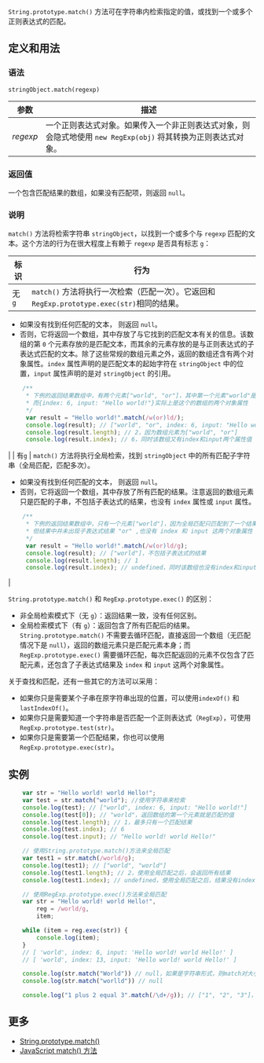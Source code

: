 `String.prototype.match()` 方法可在字符串内检索指定的值，或找到一个或多个正则表达式的匹配。

## 定义和用法

### 语法

`stringObject.match(regexp)`

| 参数 | 描述 |
| --- | --- |
| _regexp_ | 一个正则表达式对象。如果传入一个非正则表达式对象，则会隐式地使用 `new RegExp(obj)` 将其转换为正则表达式对象。 |

### 返回值

一个包含匹配结果的数组，如果没有匹配项，则返回 `null`。

### 说明

`match()` 方法将检索字符串 `stringObject`，以找到一个或多个与 `regexp` 匹配的文本。这个方法的行为在很大程度上有赖于 `regexp` 是否具有标志 `g`：

| 标识 | 行为 |
| --- | --- |
| 无`g` | `match()` 方法将执行一次检索（匹配一次）。它返回和`RegExp.prototype.exec(str)`相同的结果。

*   如果没有找到任何匹配的文本， 则返回 `null`。
*   否则，它将返回一个数组，其中存放了与它找到的匹配文本有关的信息。该数组的第 `0` 个元素存放的是匹配文本，而其余的元素存放的是与正则表达式的子表达式匹配的文本。除了这些常规的数组元素之外，返回的数组还含有两个对象属性。`index` 属性声明的是匹配文本的起始字符在 `stringObject` 中的位置，`input` 属性声明的是对 `stringObject` 的引用。

```javascript
    /**
     * 下例的返回结果数组中，有两个元素["world", "or"]，其中第一个元素"world"是匹配结果，第二个"or"是子表达式匹配的文本
     * 而{index: 6, input: "Hello world!"}实际上是这个的数组的两个对象属性
     */
     var result = "Hello world!".match(/w(or)ld/);
     console.log(result); // ["world", "or", index: 6, input: "Hello world!"]
     console.log(result.length); // 2，因为数组元素为["world", "or"]
     console.log(result.index); // 6，同时该数组又有index和input两个属性值
```

 |
| 有`g` | `match()` 方法将执行全局检索，找到 `stringObject` 中的所有匹配子字符串（全局匹配，匹配多次）。

*   如果没有找到任何匹配的文本， 则返回 `null`。
*   否则，它将返回一个数组，其中存放了所有匹配的结果。注意返回的数组元素只是匹配的子串，不包括子表达式的结果，也没有 `index` 属性或 `input` 属性。

```javascript
    /**
     * 下例的返回结果数组中，只有一个元素["world"]，因为全局匹配只匹配到了一个结果。
     * 但结果中并未出现子表达式结果 "or" ,也没有 index 和 input 这两个对象属性
     */
     var result = "Hello world!".match(/w(or)ld/g);
     console.log(result); // ["world"]，不包括子表达式的结果
     console.log(result.length); // 1
     console.log(result.index); // undefined，同时该数组也没有index和input两个属性值
```

 |

`String.prototype.match()` 和 `RegExp.prototype.exec()` 的区别：

*   非全局检索模式下（无 `g`）：返回结果一致，没有任何区别。
*   全局检索模式下（有 `g`）：返回包含了所有匹配后的结果。`String.prototype.match()` 不需要去循环匹配，直接返回一个数组（无匹配情况下是 `null`），返回的数组元素只是匹配元素本身；而`RegExp.prototype.exec()` 需要循环匹配，每次匹配返回的元素不仅包含了匹配元素，还包含了子表达式结果及 `index` 和 `input` 这两个对象属性。

关于查找和匹配，还有一些其它的方法可以采用：

*   如果你只是需要某个子串在原字符串出现的位置，可以使用`indexOf()` 和 `lastIndexOf()`。
*   如果你只是需要知道一个字符串是否匹配一个正则表达式（`RegExp`），可使用 `RegExp.prototype.test(str)`。
*   如果你只是需要第一个匹配结果，你也可以使用 `RegExp.prototype.exec(str)`。

## 实例

```javascript
    var str = "Hello world! world Hello!";
    var test = str.match("world"); //使用字符串来检索
    console.log(test); // ["world", index: 6, input: "Hello world!"]
    console.log(test[0]); // "world"，返回数组的第一个元素就是匹配的值
    console.log(test.length); // 1，最多只有一个匹配结果
    console.log(test.index); // 6
    console.log(test.input); // "Hello world! world Hello!"

    // 使用String.prototype.match()方法来全局匹配
    var test1 = str.match(/world/g); 
    console.log(test1); // ["world", "world"]
    console.log(test1.length); // 2，使用全局匹配之后，会返回所有结果
    console.log(test1.index); // undefined，使用全局匹配之后，结果没有index和input属性

    // 使用RegExp.prototype.exec()方法来全局匹配
    var str = "Hello world! world Hello!",
        reg = /world/g,
        item;

    while (item = reg.exec(str)) {
        console.log(item);
    }
    // [ 'world', index: 6, input: 'Hello world! world Hello!' ]
    // [ 'world', index: 13, input: 'Hello world! world Hello!' ]

    console.log(str.match("World")) // null，如果是字符串形式，则match对大小写敏感
    console.log(str.match("worlld")) // null

    console.log("1 plus 2 equal 3".match(/\d+/g)); // ["1", "2", "3"]，使用全局匹配的正则表达式来检索字符串中的所有数字
```

## 更多

*   [String.prototype.match()](https://developer.mozilla.org/zh-CN/docs/Web/JavaScript/Reference/Global_Objects/String/match)
*   [JavaScript match() 方法](http://www.w3school.com.cn/jsref/jsref_match.asp)